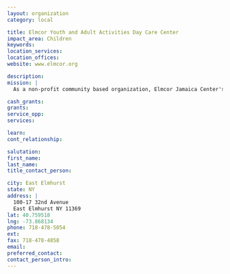 ```yaml
---
layout: organization
category: local

title: Elmcor Youth and Adult Activities Day Care Center
impact_area: Children
keywords: 
location_services: 
location_offices: 
website: www.elmcor.org

description: 
mission: |
  As a non-profit community based organization, Elmcor Jamaica Center's goal is to promote employment through training and counseling all participants.

cash_grants: 
grants: 
service_opp: 
services: 

learn: 
cont_relationship: 

salutation: 
first_name: 
last_name: 
title_contact_person: 

city: East Elmhurst
state: NY
address: |
  100-17 32nd Avenue  
  East Elmhurst NY 11369
lat: 40.759518
lng: -73.868134
phone: 718-478-5054
ext: 
fax: 718-478-4858
email: 
preferred_contact: 
contact_person_intro: 
---
```

